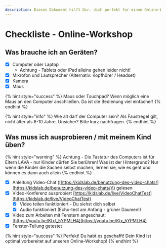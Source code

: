 ```yaml
---
description: Dieses Dokument hilft Dir, dich perfekt für einen Online-Workshops vorzubereiten.
---
```


# Checkliste - Online-Workshop

## Was brauche ich an Geräten?

* [x] Computer oder Laptop
  * Achtung - Tablets oder iPad alleine gehen leider nicht!
* [x] Mikrofon und Lautsprecher \(Alternativ: Kopfhörer / Headset\)
* [x] Kamera
* [x] Maus 

{% hint style="success" %}
Maus oder Touchpad? Wenn möglich eine Maus an den Computer anschließen. Da ist die Bedienung viel einfacher!
{% endhint %}

{% hint style="info" %}
Wie alt darf der Computer sein? Als Faustregel gilt, nicht älter als 8-10 Jahre. Unsicher? Bitte kurz nachfragen.
{% endhint %}

## Was muss ich ausprobieren / mit meinem Kind üben?

{% hint style="warning" %}
Achtung - Die Tastatur des Computers ist für Eltern LAVA - nur Kinder dürfen Sie berühren! Was ist der Hintergrund? Nur wenn die Kinder die Sachen selbst machen, lernen sie, wie es geht und können es dann auch allein
{% endhint %}

* [x] Anleitung Video-Chat \([https://kidslab.de/benutzung-des-video-chats/](https://kidslab.de/benutzung-des-video-chats/)\) gelesen
* [x] Video-Konferenz ausprobiert [https://kidslab.de/live/VideoChatTest](https://kidslab.de/live/VideoChatTest)
  * [x] Video teilen funktioniert - Du siehst dich selbst 
  * [x] Audio funktioniert \(Echo-test am Anfang - grüner Daumen!\)
* [x] Video zum Arbeiten mit Fenstern angeschaut: [https://youtu.be/Ktx\_5YPMLH4](https://youtu.be/Ktx_5YPMLH4)
* [x] Fenster-Teilung getestet

{% hint style="success" %}
Perfekt! Du habt es geschafft! Dein Kind ist optimal vorbereitet auf unseren Online-Workshop!
{% endhint %}

